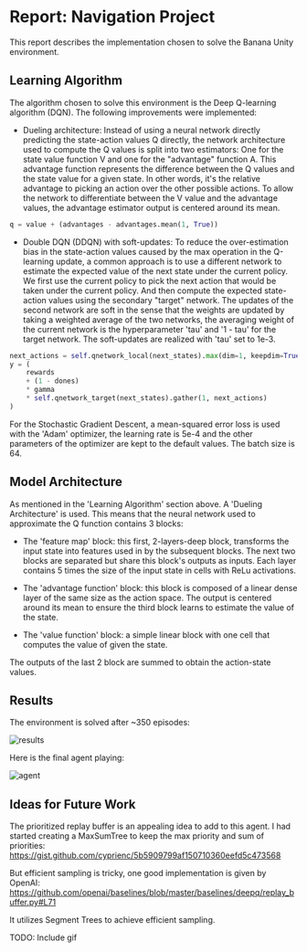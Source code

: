 # Report: Navigation Project

This report describes the implementation chosen to solve the Banana Unity environment. 

## Learning Algorithm

The algorithm chosen to solve this environment is the Deep Q-learning algorithm (DQN). 
The following improvements were implemented:
-   Dueling architecture: 
        Instead of using a neural network directly predicting the state-action values Q directly, 
        the network architecture used to compute the Q values is split into two estimators: 
        One for the state value function V and one for the "advantage" function A. 
        This advantage function represents the difference between the Q values and the state value for a given state.
        In other words, it's the relative advantage to picking an action over the other possible actions. 
        To allow the network to differentiate between the V value and the advantage values, 
        the advantage estimator output is centered around its mean.
        
```python
q = value + (advantages - advantages.mean(1, True))
```

- Double DQN (DDQN) with soft-updates:
        To reduce the over-estimation bias in the state-action values caused by the max operation 
        in the Q-learning update, a common approach is to use a different network to estimate the expected
        value of the next state under the current policy. We first use the current policy to pick the next action
        that would be taken under the current policy. And then compute the expected state-action values using the 
        secondary "target" network. The updates of the second network are soft in the sense that the weights are 
        updated by taking a weighted average of the two networks, the averaging weight of the current network is the 
        hyperparameter 'tau' and '1 - tau' for the target network. The soft-updates are realized with 'tau' set to 1e-3.  
  
```python
next_actions = self.qnetwork_local(next_states).max(dim=1, keepdim=True)[1]
y = (
    rewards
    + (1 - dones)
    * gamma
    * self.qnetwork_target(next_states).gather(1, next_actions)
)
```

For the Stochastic Gradient Descent, a mean-squared error loss is used with the 'Adam' optimizer, 
the learning rate is 5e-4 and the other parameters of the optimizer are kept to the default values. 
The batch size is 64.  

## Model Architecture

As mentioned in the 'Learning Algorithm' section above. A 'Dueling Architecture' is used. This means
that the neural network used to approximate the Q function contains 3 blocks:
- The 'feature map' block: this first, 2-layers-deep block, transforms the input state into features used in by 
  the subsequent blocks. The next two blocks are separated but share this block's outputs as inputs. 
  Each layer contains 5 times the size of the input state in cells with ReLu activations.

- The 'advantage function' block: this block is composed of a linear dense layer of the same size as the action space. 
  The output is centered around its mean to ensure the third block learns to estimate the value of the state.
  
- The 'value function' block: a simple linear block with one cell that computes the value of given the state.

The outputs of the last 2 block are summed to obtain the action-state values. 

## Results

The environment is solved after ~350 episodes:

![results](https://user-images.githubusercontent.com/5805228/117455292-f51bb900-af3e-11eb-9fcc-845c9225973f.png)

Here is the final agent playing:

![agent](https://i.imgur.com/BrTnwFp.gif)


## Ideas for Future Work

The prioritized replay buffer is an appealing idea to add to this agent. 
I had started creating a MaxSumTree to keep the max priority and sum of priorities: 
https://gist.github.com/cyprienc/5b5909799af150710360eefd5c473568

But efficient sampling is tricky, one good implementation is given by OpenAI: https://github.com/openai/baselines/blob/master/baselines/deepq/replay_buffer.py#L71

It utilizes Segment Trees to achieve efficient sampling.


TODO: Include gif
